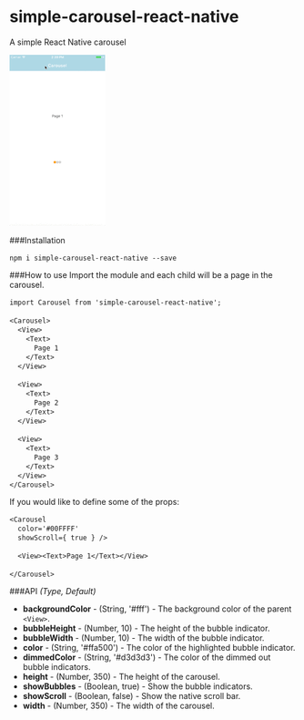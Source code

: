 # simple-carousel-react-native
A simple React Native carousel

![alt-tag](/SCRN.gif)

###Installation
```
npm i simple-carousel-react-native --save
```

###How to use
Import the module and each child will be a page in the carousel.
```
import Carousel from 'simple-carousel-react-native';

<Carousel>
  <View>
    <Text>
      Page 1
    </Text>
  </View>
  
  <View>
    <Text>
      Page 2
    </Text>
  </View>
  
  <View>
    <Text>
      Page 3
    </Text>
  </View>
</Carousel>
```

If you would like to define some of the props:
```
<Carousel
  color='#00FFFF'
  showScroll={ true } />
  
  <View><Text>Page 1</Text></View>
  
</Carousel>
```

###API
  *(Type, Default)*
  * **backgroundColor** - (String, '#fff') - The background color of the parent `<View>`.
  * **bubbleHeight** - (Number, 10) - The height of the bubble indicator.
  * **bubbleWidth** - (Number, 10) - The width of the bubble indicator.
  * **color** - (String, '#ffa500') - The color of the highlighted bubble indicator.
  * **dimmedColor** - (String, '#d3d3d3') - The color of the dimmed out bubble indicators.
  * **height** - (Number, 350) - The height of the carousel.
  * **showBubbles** - (Boolean, true) - Show the bubble indicators.
  * **showScroll** - (Boolean, false) - Show the native scroll bar.
  * **width** - (Number, 350) - The width of the carousel.

